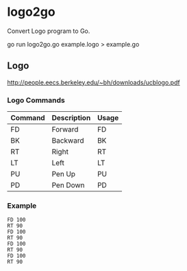 # logo2go

Convert Logo program to Go.

go run logo2go.go example.logo > example.go

## Logo

http://people.eecs.berkeley.edu/~bh/downloads/ucblogo.pdf

### Logo Commands

| Command | Description | Usage     |
| ------- | ----------- | --------- |
| FD      | Forward     | FD <step> |
| BK      | Backward    | BK <step> |
| RT      | Right       | RT <deg>  |
| LT      | Left        | LT <deg>  |
| PU      | Pen Up      | PU        |
| PD      | Pen Down    | PD        |

### Example

```logo
FD 100
RT 90
FD 100
RT 90
FD 100
RT 90
FD 100
RT 90
```
